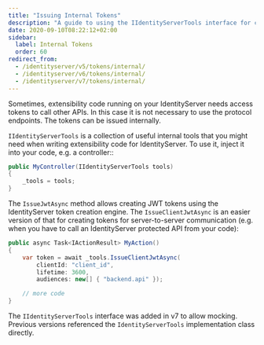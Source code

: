 ```yaml
---
title: "Issuing Internal Tokens"
description: "A guide to using the IIdentityServerTools interface for creating JWT tokens internally within IdentityServer's extensibility code, without going through the protocol endpoints."
date: 2020-09-10T08:22:12+02:00
sidebar:
  label: Internal Tokens
  order: 60
redirect_from:
  - /identityserver/v5/tokens/internal/
  - /identityserver/v6/tokens/internal/
  - /identityserver/v7/tokens/internal/
---
```


Sometimes, extensibility code running on your IdentityServer needs access tokens to call other APIs. In this case it is
not necessary to use the protocol endpoints. The tokens can be issued internally.

`IIdentityServerTools` is a collection of useful internal tools that you might need when writing extensibility code
for IdentityServer. To use it, inject it into your code, e.g. a controller::

```cs
public MyController(IIdentityServerTools tools)
{
    _tools = tools;
}
```

The `IssueJwtAsync` method allows creating JWT tokens using the IdentityServer token creation engine. The
`IssueClientJwtAsync` is an easier
version of that for creating tokens for server-to-server communication (e.g. when you have to call an IdentityServer
protected API from your code):

```cs
public async Task<IActionResult> MyAction()
{
    var token = await _tools.IssueClientJwtAsync(
        clientId: "client_id",
        lifetime: 3600,
        audiences: new[] { "backend.api" });

    // more code
}
```

The `IIdentityServerTools` interface was added in v7 to allow mocking. Previous versions referenced the
`IdentityServerTools` implementation class directly.
